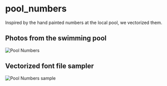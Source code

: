 # pool_numbers
Inspired by the hand painted numbers at the local pool, we vectorized them.

## Photos from the swimming pool
![Pool Numbers](https://optional.is/required/wp-content/uploads/2021/03/pool-numbers.jpg)

## Vectorized font file sampler
![Pool Numbers sample](https://optional.is/required/wp-content/uploads/2021/03/EtYthbUXEAQ5ou5.png)